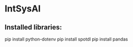 # IntSysAI

## Installed libraries:

pip install python-dotenv
pip install spotdl
pip install pandas